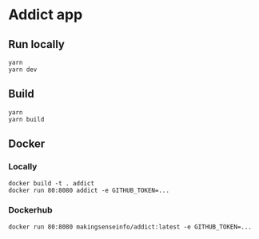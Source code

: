 # Addict app

## Run locally

```shell
yarn
yarn dev
```

## Build

```shell
yarn
yarn build
```

## Docker

### Locally

```
docker build -t . addict
docker run 80:8080 addict -e GITHUB_TOKEN=...
```

### Dockerhub

```
docker run 80:8080 makingsenseinfo/addict:latest -e GITHUB_TOKEN=...
```
